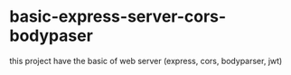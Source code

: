 # basic-express-server-cors-bodypaser
this project have the basic of web server (express, cors, bodyparser, jwt)
